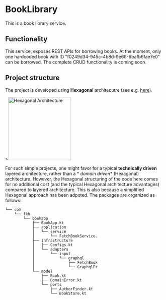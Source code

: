 # BookLibrary

This is a book library service.

## Functionality

This service, exposes REST APIs for borrowing books. At the moment, only one hardcoded book
with ID "f0249d34-945c-4b8d-9e68-6bafb6fae7e0" can be borrowed. The complete CRUD functionality is coming soon.

## Project structure

The project is developed using **Hexagonal** architecutre (see
e.g. [here](https://en.wikipedia.org/wiki/Hexagonal_architecture_(software))).

<<img src="https://en.wikipedia.org/wiki/Hexagonal_architecture_(software)" alt="Hexagonal Architecture" style="width:200px;"/>

For such simple projects, one might favor for a typical **technically driven** layered architecture, rather than a *
*domain driven** (Hexagonal) architecture.
However, the Hexagonal structuring of the code here comes for no additional cost (and the typical Hexagonal architecture
advantages) compared to layered architecture.
This is also because a simplified Hexagonal approach has been adpoted. The packages are organized as follows:

```
└── com                                  
    └── fkh                              
        └── bookapp
            ├── BookApp.kt               
            ├── application
            │   └── service
            │       └── FetchBookService.
            ├── infrastructure
            │   ├── Configs.kt           
            │   └── adapters
            │       └── input
            │           └── graphql      
            │               ├── FetchBook
            │               └── GraphqlEr
            └── model
                ├── Book.kt              
                ├── DomainError.kt       
                └── ports
                    ├── AuthorFinder.kt  
                    └── BookStore.kt     
```
